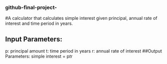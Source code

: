 ### github-final-project-
#A calculator that calculates simple interest given principal, annual rate of interest and time period in years.
## Input Parameters:
   p: principal amount
   t: time period in years
   r: annual rate of interest
##Output Parameters:
   simple interest = p*t*r
